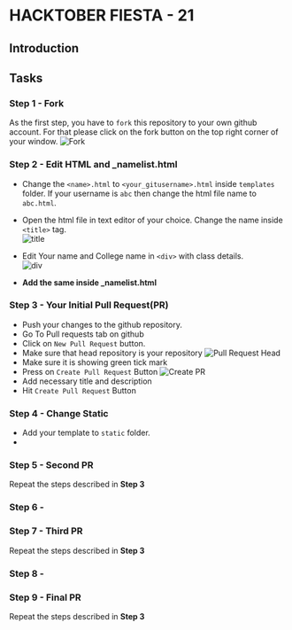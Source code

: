 # HACKTOBER FIESTA - 21

## Introduction

## Tasks

### Step 1 - Fork
As the first step, you have to `fork` this repository to your own github account. For that please click on the fork button on the top right corner of your window.
![Fork](https://github.com/dkowsikpai/card/blob/main/Screenshots/fork.png)

### Step 2 - Edit HTML and _namelist.html

- Change the `<name>.html` to `<your_gitusername>.html` inside `templates` folder. If your username is `abc` then change the html file name to `abc.html`. 
- Open the html file in text editor of your choice. Change the name inside `<title>` tag. <br>
![title](https://github.com/dkowsikpai/card/blob/main/Screenshots/title.png)
- Edit Your name and College name in `<div>` with class details. <br>
![div](https://github.com/dkowsikpai/card/blob/main/Screenshots/details%20div.png)

- **Add the same inside _namelist.html**

### Step 3 - Your Initial Pull Request(PR)
- Push your changes to the github repository.
- Go To Pull requests tab on github
- Click on `New Pull Request` button. 
- Make sure that head repository is your repository
![Pull Request Head](https://github.com/dkowsikpai/card/blob/main/Screenshots/PR%20Head.png)
- Make sure it is showing green tick mark
- Press on `Create Pull Request` Button
![Create PR](https://github.com/dkowsikpai/card/blob/main/Screenshots/Create%20PR.png)
- Add necessary title and description
- Hit `Create Pull Request` Button

### Step 4 - Change Static
- Add your template to `static` folder.
- 

### Step 5 - Second PR
Repeat the steps described in **Step 3**

### Step 6 - 

### Step 7 - Third PR
Repeat the steps described in **Step 3**

### Step 8 - 


### Step 9 - Final PR
Repeat the steps described in **Step 3**
